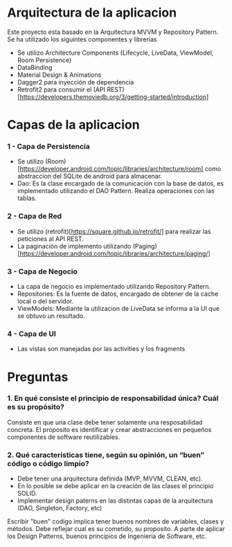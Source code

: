 # Arquitectura de la aplicacion
Este proyecto esta basado en la Arquitectura MVVM y Repository Pattern. Se ha utilizado los siguintes componentes y librerias
- Se utilizo Architecture Components (Lifecycle, LiveData, ViewModel, Room Persistence)
- DataBinding
- Material Design & Animations
- Dagger2 para inyección de dependencia
- Retrofit2 para consumir el (API REST)[https://developers.themoviedb.org/3/getting-started/introduction]

# Capas de la aplicacion

### 1 - Capa de Persistencia
- Se utilizo (Room)[https://developer.android.com/topic/libraries/architecture/room] como abstraccion del SQLite de android para almacenar.
- Dao: Es la clase encargado de la comunicacion con la base de datos, es implementado utilizando el DAO Pattern. Realiza operaciones con las tablas.

### 2 - Capa de Red
- Se utilizo (retrofit)[https://square.github.io/retrofit/] para realizar las peticiones al API REST.
- La paginación de implemento utilizando (Paging)[https://developer.android.com/topic/libraries/architecture/paging/]

### 3 - Capa de Negocio
- La capa de negocio es implementado utilizando Repository Pattern.
- Repositories: Es la fuente de datos, encargado de obtener de la cache local o del servidor.
- ViewModels: Mediante la utilizacion de LiveData se informa a la UI que se obtuvo un resultado.

### 4 - Capa de UI
- Las vistas son manejadas por las activities y los fragments

# Preguntas

### 1. En qué consiste el principio de responsabilidad única? Cuál es su propósito?
Consiste en que una clase debe tener solamente una resposabilidad concreta.
El proposito es identificar y crear abstracciones en pequeños componentes de software reutilizables.

### 2. Qué características tiene, según su opinión, un “buen” código o código limpio?
- Debe tener una arquitectura definida (MVP, MVVM, CLEAN, etc). 
- En lo posible se debe aplicar en la creación de las clases el principio SOLID.
- Implementar design paterns en las distintas capas de la arquitectura (DAO, Singleton, Factory, etc)

Escribir "buen" codigo implica tener buenos nombres de variables, clases y métodos. Debe reflejar cual es su cometido, su proposito.
A parte de aplicar los Design Patterns, buenos principios de Ingenieria de Software, etc.
